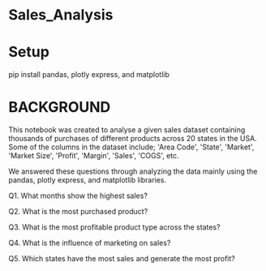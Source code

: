 # Sales_Analysis

# Setup
pip install pandas, plotly express, and matplotlib

# BACKGROUND
This notebook was created to analyse a given sales dataset containing thousands of purchases of different products across 20 states in the USA. Some of the columns in the dataset include; 'Area Code', 'State', 'Market', 'Market Size', 'Profit', 'Margin', 'Sales', 'COGS', etc.

We answered these questions through analyzing the data mainly using the pandas, plotly express, and matplotlib libraries.

Q1. What months show the highest sales?

Q2. What is the most purchased product?

Q3. What is the most profitable product type across the states?

Q4. What is the influence of marketing on sales?

Q5. Which states have the most sales and generate the most profit?
